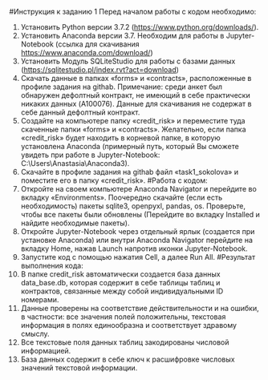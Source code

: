 #Инструкция к заданию 1
Перед началом работы с кодом необходимо:
1.	Установить Python версии 3.7.2 (https://www.python.org/downloads/).
2.	Установить Anaconda версии 3.7. Необходим для работы в Jupyter-Notebook (ссылка для скачивания https://www.anaconda.com/download/)
3.	Установить Модуль SQLiteStudio для работы с базами данных (https://sqlitestudio.pl/index.rvt?act=download) 
4.	Скачать данные в папках «forms» и «contracts», расположенные в профиле задания на githab.
Примечание: среди анкет был обнаружен дефолтный контракт, не имеющий в себе практически никаких данных (A100076). Данные для скачивания не содержат в себе данный дефолтный контракт.
5.	Создайте на компьютере папку «credit_risk» и переместите туда скаченные папки «forms» и «contracts». Желательно, если папка «credit_risk» будет находить в корневой папке, в которую установлена Anaconda (примерный путь, который Вы сможете увидеть при работе в Jupyter-Notebook: C:\Users\Anastasia\Anaconda3).
6.	Скачайте в профиле задания на githab файл «task1_sokolova» и поместите его в папку «credit_risk».
#Работа с кодом:
1.	Откройте на своем компьютере Anaconda Navigator и перейдите во вкладку «Environments». Поочередно скачайте (если есть необходимость) пакеты sqlite3, openpyxl, pandas, os. Проверьте, чтобы все пакеты были обновлены (Перейдите во вкладку Installed и найдите необходимые пакеты).
2.	Откройте Jupyter-Notebook через отдельный ярлык (создается при установке Anaconda) или внутри Anaconda Navigator перейдите на вкладку Home, нажав Launch напротив иконки Jupyter-Notebook.
3.	Запустите код с помощью нажатия Cell, а далее Run All. 
#Результат выполнения кода:
1.	В папке credit_risk автоматически создается база данных data_base.db, которая содержит в себе таблицы таблиц и контрактов, связанные между собой индивидуальными ID номерами. 
2.	Данные проверены на соответствие действительности и на ошибки, в частности: все значения полей положительны, текстовая информация в полях единообразна и соответствует здравому смыслу.  
3.	Все текстовые поля данных таблиц закодированы числовой информацией.
4.	База данных содержит в себе ключ к расшифровке числовых значений текстовой информации.
